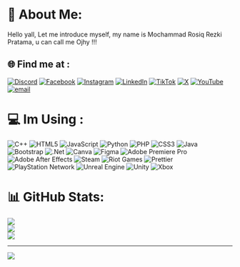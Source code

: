 # 💫 About Me:
Hello yall, Let me introduce myself, my name is Mochammad Rosiq Rezki Pratama, u can call me Ojhy !!!


## 🌐 Find me at :
[![Discord](https://img.shields.io/badge/Discord-%237289DA.svg?logo=discord&logoColor=white)](https://discord.gg/https://discord.gg/SQccQPJT) [![Facebook](https://img.shields.io/badge/Facebook-%231877F2.svg?logo=Facebook&logoColor=white)](https://facebook.com/MochRosiq) [![Instagram](https://img.shields.io/badge/Instagram-%23E4405F.svg?logo=Instagram&logoColor=white)](https://instagram.com/kojirupatapim_) [![LinkedIn](https://img.shields.io/badge/LinkedIn-%230077B5.svg?logo=linkedin&logoColor=white)](https://linkedin.com/in/MochammadRosiqRezkiPratama) [![TikTok](https://img.shields.io/badge/TikTok-%23000000.svg?logo=TikTok&logoColor=white)](https://tiktok.com/@jiodarchy) [![X](https://img.shields.io/badge/X-black.svg?logo=X&logoColor=white)](https://x.com/Tyren15.) [![YouTube](https://img.shields.io/badge/YouTube-%23FF0000.svg?logo=YouTube&logoColor=white)](https://youtube.com/@MochammadRosiqReZkiPratama) [![email](https://img.shields.io/badge/Email-D14836?logo=gmail&logoColor=white)](mailto:yurieger9@gmail.com) 

# 💻 Im Using :
![C++](https://img.shields.io/badge/c++-%2300599C.svg?style=for-the-badge&logo=c%2B%2B&logoColor=white) ![HTML5](https://img.shields.io/badge/html5-%23E34F26.svg?style=for-the-badge&logo=html5&logoColor=white) ![JavaScript](https://img.shields.io/badge/javascript-%23323330.svg?style=for-the-badge&logo=javascript&logoColor=%23F7DF1E) ![Python](https://img.shields.io/badge/python-3670A0?style=for-the-badge&logo=python&logoColor=ffdd54) ![PHP](https://img.shields.io/badge/php-%23777BB4.svg?style=for-the-badge&logo=php&logoColor=white) ![CSS3](https://img.shields.io/badge/css3-%231572B6.svg?style=for-the-badge&logo=css3&logoColor=white) ![Java](https://img.shields.io/badge/java-%23ED8B00.svg?style=for-the-badge&logo=openjdk&logoColor=white) ![Bootstrap](https://img.shields.io/badge/bootstrap-%238511FA.svg?style=for-the-badge&logo=bootstrap&logoColor=white) ![.Net](https://img.shields.io/badge/.NET-5C2D91?style=for-the-badge&logo=.net&logoColor=white) ![Canva](https://img.shields.io/badge/Canva-%2300C4CC.svg?style=for-the-badge&logo=Canva&logoColor=white) ![Figma](https://img.shields.io/badge/figma-%23F24E1E.svg?style=for-the-badge&logo=figma&logoColor=white) ![Adobe Premiere Pro](https://img.shields.io/badge/Adobe%20Premiere%20Pro-9999FF.svg?style=for-the-badge&logo=Adobe%20Premiere%20Pro&logoColor=white) ![Adobe After Effects](https://img.shields.io/badge/Adobe%20After%20Effects-9999FF.svg?style=for-the-badge&logo=Adobe%20After%20Effects&logoColor=white) ![Steam](https://img.shields.io/badge/steam-%23000000.svg?style=for-the-badge&logo=steam&logoColor=white) ![Riot Games](https://img.shields.io/badge/riotgames-D32936.svg?style=for-the-badge&logo=riotgames&logoColor=white) ![Prettier](https://img.shields.io/badge/prettier-%23F7B93E.svg?style=for-the-badge&logo=prettier&logoColor=black) ![PlayStation Network](https://img.shields.io/badge/PSN-%230070D1.svg?style=for-the-badge&logo=Playstation&logoColor=white) ![Unreal Engine](https://img.shields.io/badge/unrealengine-%23313131.svg?style=for-the-badge&logo=unrealengine&logoColor=white) ![Unity](https://img.shields.io/badge/unity-%23000000.svg?style=for-the-badge&logo=unity&logoColor=white) ![Xbox](https://img.shields.io/badge/xbox-%23107C10.svg?style=for-the-badge&logo=xbox&logoColor=white)

# 📊 GitHub Stats:
![](https://github-readme-stats.vercel.app/api?username=JiruZpatapiM&theme=neon&hide_border=false&include_all_commits=true&count_private=false)<br/>
![](https://nirzak-streak-stats.vercel.app/?user=JiruZpatapiM&theme=neon&hide_border=false)<br/>
![](https://github-readme-stats.vercel.app/api/top-langs/?username=JiruZpatapiM&theme=neon&hide_border=false&include_all_commits=true&count_private=false&layout=compact)

---
[![](https://visitcount.itsvg.in/api?id=JiruZpatapiM&icon=0&color=0)](https://visitcount.itsvg.in)

<!-- Proudly created with GPRM ( https://gprm.itsvg.in ) -->
